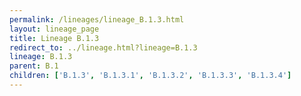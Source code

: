 ```yaml
---
permalink: /lineages/lineage_B.1.3.html
layout: lineage_page
title: Lineage B.1.3
redirect_to: ../lineage.html?lineage=B.1.3
lineage: B.1.3
parent: B.1
children: ['B.1.3', 'B.1.3.1', 'B.1.3.2', 'B.1.3.3', 'B.1.3.4']
---
```

